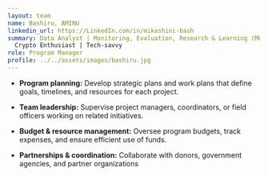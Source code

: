 ```yaml
---
layout: team
name: Bashiru, AMINU
linkedin_url: https://LinkedIn.com/in/mikashini-bash
summary: Data Analyst | Monitoring, Evaluation, Research & Learning (MERL) |
  Crypto Enthusiast | Tech-savvy
role: Program Manager
profile: ../../assets/images/bashiru.jpg
---
```



* **Program planning:** Develop strategic plans and work plans that define goals, timelines, and resources for each project.

*  **Team leadership:** Supervise project managers, coordinators, or field officers working on related initiatives.



*  **Budget & resource management:** Oversee program budgets, track expenses, and ensure efficient use of funds.

*  **Partnerships & coordination:** Collaborate with donors, government agencies, and partner organizations
